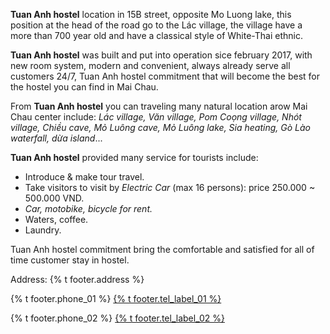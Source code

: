 <p>
    <strong class="text-red">Tuan Anh hostel</strong> location in 15B street, opposite Mo Luong lake, this position at the head of the road go to the Lác village, the village have a more than 700 year old and have a classical style of White-Thai ethnic.</p>
<p>
    <strong class="text-red">Tuan Anh hostel</strong> was built and put into operation sice february 2017, with new room system, modern and convenient, always already serve all customers 24/7, Tuan Anh hostel commitment that will become the best for the hostel you can find in Mai Chau.</p>
<p>
    From
    <strong class="text-red">Tuan Anh hostel</strong> you can traveling many natural location arow Mai Chau center include:
    <i class="text-red">Lác village, Văn village, Pom Coọng village, Nhót village, Chiều cave, Mỏ Luông cave, Mỏ Luông lake, Sia heating, Gò Lào waterfall, dừa island</i>...</p>
<p>
    <strong class="text-red">Tuan Anh hostel</strong> provided many service for tourists include:
    <ul>
        <li>Introduce & make tour travel.</li>
        <li>Take visitors to visit by
            <i class="text-red">Electric Car </i> (max 16 persons): price 250.000 ~ 500.000 VND.</li>
        <li>
            <i class="text-red">Car, motobike, bicycle for rent.</i>
        </li>
        <li>Waters, coffee.</li>
        <li>Laundry.</li>
    </ul>
</p>
<p>
    Tuan Anh hostel commitment bring the comfortable and satisfied for all of time customer stay in hostel.
</p>
<p>
    Address: {% t footer.address %}
</p>
<p class="">
{% t footer.phone_01 %}
    <a href="{{ site.constant.tel_01 }}">{% t footer.tel_label_01 %}</a>
</p>
<p class="">
{% t footer.phone_02 %}
    <a href="{{ site.constant.tel_02 }}">{% t footer.tel_label_02 %}</a>
</p>